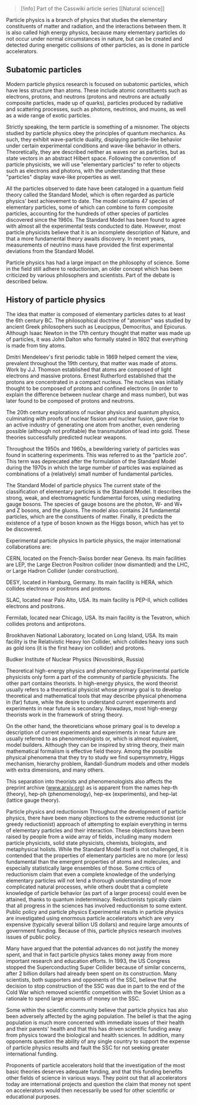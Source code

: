 
> [!info] Part of the Casswiki article series [[Natural science]]

Particle physics is a branch of physics that studies the elementary constituents of matter and radiation, and the interactions between them. It is also called high energy physics, because many elementary particles do not occur under normal circumstances in nature, but can be created and detected during energetic collisions of other particles, as is done in particle accelerators.

Subatomic particles
-------------------

Modern particle physics research is focused on subatomic particles, which have less structure than atoms. These include atomic constituents such as electrons, protons, and neutrons (protons and neutrons are actually composite particles, made up of quarks), particles produced by radiative and scattering processes, such as photons, neutrinos, and muons, as well as a wide range of exotic particles.

Strictly speaking, the term particle is something of a misnomer. The objects studied by particle physics obey the principles of quantum mechanics. As such, they exhibit wave-particle duality, displaying particle-like behavior under certain experimental conditions and wave-like behavior in others. Theoretically, they are described neither as waves nor as particles, but as state vectors in an abstract Hilbert space. Following the convention of particle physicists, we will use "elementary particles" to refer to objects such as electrons and photons, with the understanding that these "particles" display wave-like properties as well.

All the particles observed to date have been cataloged in a quantum field theory called the Standard Model, which is often regarded as particle physics' best achievement to date. The model contains 47 species of elementary particles, some of which can combine to form composite particles, accounting for the hundreds of other species of particles discovered since the 1960s. The Standard Model has been found to agree with almost all the experimental tests conducted to date. However, most particle physicists believe that it is an incomplete description of Nature, and that a more fundamental theory awaits discovery. In recent years, measurements of neutrino mass have provided the first experimental deviations from the Standard Model.

Particle physics has had a large impact on the philosophy of science. Some in the field still adhere to reductionism, an older concept which has been criticized by various philosophers and scientists. Part of the debate is described below.

History of particle physics
---------------------------

The idea that matter is composed of elementary particles dates to at least the 6th century BC. The philosophical doctrine of "atomism" was studied by ancient Greek philosophers such as Leucippus, Democritus, and Epicurus. Although Isaac Newton in the 17th century thought that matter was made up of particles, it was John Dalton who formally stated in 1802 that everything is made from tiny atoms.

Dmitri Mendeleev's first periodic table in 1869 helped cement the view, prevalent throughout the 19th century, that matter was made of atoms. Work by J.J. Thomson established that atoms are composed of light electrons and massive protons. Ernest Rutherford established that the protons are concentrated in a compact nucleus. The nucleus was initially thought to be composed of protons and confined electrons (in order to explain the difference between nuclear charge and mass number), but was later found to be composed of protons and neutrons.

The 20th century explorations of nuclear physics and quantum physics, culminating with proofs of nuclear fission and nuclear fusion, gave rise to an active industry of generating one atom from another, even rendering possible (although not profitable) the transmutation of lead into gold. These theories successfully predicted nuclear weapons.

Throughout the 1950s and 1960s, a bewildering variety of particles was found in scattering experiments. This was referred to as the "particle zoo". This term was deprecated after the formulation of the Standard Model during the 1970s in which the large number of particles was explained as combinations of a (relatively) small number of fundamental particles.

The Standard Model of particle physics The current state of the classification of elementary particles is the Standard Model. It describes the strong, weak, and electromagnetic fundamental forces, using mediating gauge bosons. The species of gauge bosons are the photon, W- and W+ and Z bosons, and the gluons. The model also contains 24 fundamental particles, which are the constituents of matter. Finally, it predicts the existence of a type of boson known as the Higgs boson, which has yet to be discovered.

Experimental particle physics In particle physics, the major international collaborations are:

CERN, located on the French-Swiss border near Geneva. Its main facilities are LEP, the Large Electron Positron collider (now dismantled) and the LHC, or Large Hadron Collider (under construction).

DESY, located in Hamburg, Germany. Its main facility is HERA, which collides electrons or positrons and protons.

SLAC, located near Palo Alto, USA. Its main facility is PEP-II, which collides electrons and positrons.

Fermilab, located near Chicago, USA. Its main facility is the Tevatron, which collides protons and antiprotons.

Brookhaven National Laboratory, located on Long Island, USA. Its main facility is the Relativistic Heavy Ion Collider, which collides heavy ions such as gold ions (it is the first heavy ion collider) and protons.

Budker Institute of Nuclear Physics (Novosibirsk, Russia)

Theoretical high-energy physics and phenomenology Experimental particle physicists only form a part of the community of particle physicists. The other part contains theorists. In high-energy physics, the word theorist usually refers to a theoretical physicist whose primary goal is to develop theoretical and mathematical tools that may describe physical phenomena in (far) future, while the desire to understand current experiments and experiments in near future is secondary. Nowadays, most high-energy theorists work in the framework of string theory.

On the other hand, the theoreticians whose primary goal is to develop a description of current experiments and experiments in near future are usually referred to as phenomenologists or, which is almost equivalent, model builders. Although they can be inspired by string theory, their main mathematical formalism is effective field theory. Among the possible physical phenomena that they try to study we find supersymmetry, Higgs mechanism, hierarchy problem, Randall-Sundrum models and other models with extra dimensions, and many others.

This separation into theorists and phenomenologists also affects the preprint archive (www.arxiv.org) as is apparent from the names hep-th (theory), hep-ph (phenomenology), hep-ex (experiments), and hep-lat (lattice gauge theory).

Particle physics and reductionism Throughout the development of particle physics, there have been many objections to the extreme reductionist (or greedy reductionist) approach of attempting to explain everything in terms of elementary particles and their interaction. These objections have been raised by people from a wide array of fields, including many modern particle physicists, solid state physicists, chemists, biologists, and metaphysical holists. While the Standard Model itself is not challenged, it is contended that the properties of elementary particles are no more (or less) fundamental than the emergent properties of atoms and molecules, and especially statistically large ensembles of those. Some critics of reductionism claim that even a complete knowledge of the underlying elementary particles will not lend a thorough understanding of more complicated natural processes, while others doubt that a complete knowledge of particle behavior (as part of a larger process) could even be attained, thanks to quantum indeterminacy. Reductionists typically claim that all progress in the sciences has involved reductionism to some extent. Public policy and particle physics Experimental results in particle physics are investigated using enormous particle accelerators which are very expensive (typically several billion US dollars) and require large amounts of government funding. Because of this, particle physics research involves issues of public policy.

Many have argued that the potential advances do not justify the money spent, and that in fact particle physics takes money away from more important research and education efforts. In 1993, the US Congress stopped the Superconducting Super Collider because of similar concerns, after 2 billion dollars had already been spent on its construction. Many scientists, both supporters and opponents of the SSC, believe that the decision to stop construction of the SSC was due in part to the end of the Cold War which removed scientific competition with the Soviet Union as a rationale to spend large amounts of money on the SSC.

Some within the scientific community believe that particle physics has also been adversely affected by the aging population. The belief is that the aging population is much more concerned with immediate issues of their health and their parents' health and that this has driven scientific funding away from physics toward the biological and health sciences. In addition, many opponents question the ability of any single country to support the expense of particle physics results and fault the SSC for not seeking greater international funding.

Proponents of particle accelerators hold that the investigation of the most basic theories deserves adequate funding, and that this funding benefits other fields of science in various ways. They point out that all accelerators today are international projects and question the claim that money not spent on accelerators would then necessarily be used for other scientific or educational purposes.